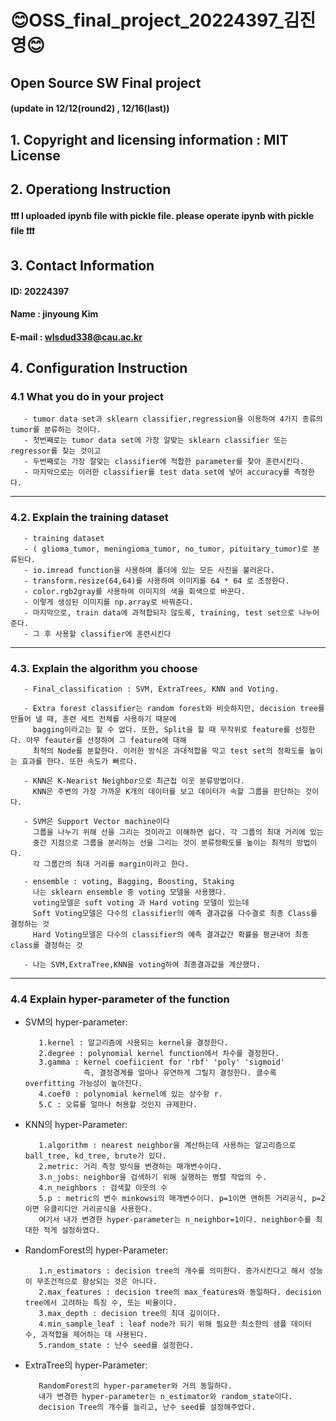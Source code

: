 # :blush:OSS_final_project_20224397_김진영:blush:
## Open Source SW Final project 
#### (update in 12/12(round2) , 12/16(last))

## 1. Copyright and licensing information : MIT License


## 2. Operationg Instruction
#### :exclamation::exclamation::exclamation:  I uploaded ipynb file with pickle file. please operate ipynb with pickle file  :exclamation::exclamation::exclamation:

## 3. Contact Information
#### ID: 20224397
#### Name : jinyoung Kim
#### E-mail : wlsdud338@cau.ac.kr

## 4. Configuration Instruction

### 4.1 What you do in your project
    
       - tumor data set과 sklearn classifier,regression을 이용하여 4가지 종류의 tumor를 분류하는 것이다.
       - 첫번째로는 tumor data set에 가장 알맞는 sklearn classifier 또는 regressor를 찾는 것이고
       - 두번째로는 가장 잘맞는 classifier에 적합한 parameter를 찾아 훈련시킨다.
       - 마지막으로는 이러한 classifier를 test data set에 넣어 accuracy를 측정한다.
----------------------------------

### 4.2. Explain the training dataset

       - training dataset
       - ( glioma_tumor, meningioma_tumor, no_tumor, pituitary_tumor)로 분류된다.
       - io.imread function을 사용하여 폴더에 있는 모든 사진을 불러온다.
       - transform.resize(64,64)를 사용하여 이미지를 64 * 64 로 조정한다.
       - color.rgb2gray를 사용하여 이미지의 색을 회색으로 바꾼다.
       - 이렇게 생성된 이미지를 np.array로 바꿔준다.
       - 마지막으로, train data에 과적합되지 않도록, training, test set으로 나누어준다.
       - 그 후 사용할 classifier에 훈련시킨다
   ----------------------------------

### 4.3. Explain the algorithm you choose

       - Final_classification : SVM, ExtraTrees, KNN and Voting.

       - Extra forest classifier는 random forest와 비슷하지만, decision tree를 만들어 낼 때, 훈련 세트 전체를 사용하기 때문에
         bagging이라고는 할 수 없다. 또한, Split을 할 때 무작위로 feature를 선정한다. 아무 feauter를 선정하여 그 feature에 대해
         최적의 Node를 분할한다. 이러한 방식은 과대적합을 막고 test set의 정확도를 높이는 효과를 한다. 또한 속도가 빠르다.

       - KNN은 K-Nearist Neighbor으로 최근접 이웃 분류방법이다.
         KNN은 주변의 가장 가까운 K개의 데이터를 보고 데이터가 속할 그룹을 판단하는 것이다. 
         
       - SVM은 Support Vector machine이다
         그룹을 나누기 위해 선을 그리는 것이라고 이해하면 쉽다. 각 그룹의 최대 거리에 있는
         중간 지점으로 그룹을 분리하는 선을 그리는 것이 분류정확도를 높이는 최적의 방법이다.
         각 그룹간의 최대 거리를 margin이라고 한다.

       - ensemble : voting, Bagging, Boosting, Staking
         나는 sklearn ensemble 중 voting 모델을 사용했다.
         voting모델은 soft voting 과 Hard voting 모델이 있는데
         Soft Voting모델은 다수의 classifier의 예측 결과값을 다수결로 최종 Class를 결정하는 것
         Hard Voting모델은 다수의 classifier의 예측 결과값간 확률을 평균내어 최종 class를 결정하는 것

       - 나는 SVM,ExtraTree,KNN을 voting하여 최종결과값을 계산했다.
----------------------------------

### 4.4 Explain hyper-parameter of the function
   - SVM의 hyper-parameter:
 
            1.kernel : 알고리즘에 사용되는 kernel을 결정한다. 
            2.degree : polynomial kernel function에서 차수를 결정한다.
            3.gamma : kernel coefiicient for 'rbf' 'poly' 'sigmoid'
                      즉, 결정경계를 얼마나 유연하게 그릴지 결정한다. 클수록 overfitting 가능성이 높아진다.
            4.coef0 : polynomial kernel에 있는 상수항 r.
            5.C : 오류를 얼마나 허용할 것인지 규제한다.

   - KNN의 hyper-Parameter:
   
            1.algorithm : nearest neighbor을 계산하는데 사용하는 알고리즘으로 ball_tree, kd_tree, brute가 있다.
            2.metric: 거리 측정 방식을 변경하는 매개변수이다.
            3.n_jobs: neighbor을 검색하기 위해 실행하는 병렬 작업의 수.
            4.n_neighbors : 검색할 이웃의 수
            5.p : metric의 변수 minkowsi의 매개변수이다. p=1이면 맨허튼 거리공식, p=2이면 유클리디안 거리공식을 사용한다.
            여기서 내가 변경한 hyper-parameter는 n_neighbor=1이다. neighbor수를 최대한 적게 설정하였다.

   - RandomForest의 hyper-Parameter:
   
            1.n_estimators : decision tree의 개수를 의미한다. 증가시킨다고 해서 성능이 무조건적으로 향상되는 것은 아니다.
            2.max_features : decision tree의 max_features와 동일하다. decision tree에서 고려하는 특징 수, 또는 비율이다.
            3.max_depth : decision tree의 최대 깊이이다.
            4.min_sample_leaf : leaf node가 되기 위해 필요한 최소한의 샘플 데이터 수, 과적합을 제어하는 데 사용된다.
            5.random_state : 난수 seed를 설정한다.


   - ExtraTree의 hyper-Parameter:
   
            RandomForest의 hyper-parameter와 거의 동일하다.
            내가 변경한 hyper-parameter는 n_estimator와 random_state이다.
            decision Tree의 개수를 늘리고, 난수 seed를 설정해주었다.

   

     


          

  
         
